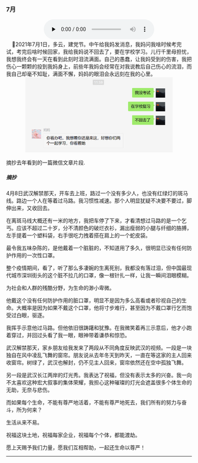 ### 7月

<div align=center>
<audio id="audio" controls="" preload="none" >
	<source id="mp3" src="../audio/Buckskin Stallion Blues.mp3">
</audio>
</div>
&nbsp;&nbsp;&nbsp;&nbsp;🍲2021年7月1日，多云，建党节。中午给我妈发消息，我妈问我啥时候考完试，考完后啥时候回家，我给我妈说不回去了，要在学校学习。儿行千里母担忧，我想我终会有一天在看到此刻时泪流满面。自己的愚蠢，让我妈受到的伤害，我把伤心一颗颗的投到我妈身上，前些年我妈会经常在对我说教后自己伤心的流泪，而我自己却毫不知耻，满面不懈，妈妈的眼泪会永远刻在我的心里。

<div align=center> <img src="../img/母亲.png" width=400></div>

摘抄去年看到的一篇微信文章片段.

##### 摘抄

4月8日武汉解禁那天，开车去上班，路过一个没有多少人，也没有红绿灯的斑马线。路边一个人在等着过马路。我习惯性减速。那个人明显犹疑不决要不要过，脚伸出来，又收回去。

在离斑马线大概还有一米的地方，我把车停了下来，才看清想过马路的是一个乞丐。应该不超过二十岁，分不清颜色的破烂衣衫，漏出瘦弱的小腿与纤细的胳膊，左手提着一个塑料袋，右手很吃力拽着搭在肩上的一个蛇皮袋。

最令我五味杂陈的，是他戴着一个脏脏的，不知道用了多久，很明显已没有任何防护作用的一次性口罩。

整个疫情期间，看了，听了那么多凄婉的生离死别，我都没有落过泪，但中国最现代城市深圳街头的这个脏不拉几的口罩，像一根针扎一样，让我一瞬间泪眼模糊。

为社会和人群的残酷分野，为生命的渺小卑微。

他戴这个没有任何防护作用的脏口罩，明显不是因为多么高看或者珍视自己的生命。大概率是因为如果不戴这个口罩，他将寸步难行，甚至因为不戴口罩行乞而饱受过白眼，驱逐。

我挥手示意他过马路。但他依旧很踌躇和犹豫。在我微笑着再三示意后，他才小跑着穿过，并回过头看了我一眼，眼神带着谦恭和惊恐。

武汉解禁那天，家乡朋友给我发来了两段从不同角度反映武汉的视频。一段是一块独自在风中凌乱飞舞的窗帘。朋友说从去年冬天到昨天，一直在等这家的主人回来收窗帘。树绿了，武汉也解封，仍不见主人回来，窗帘依然还在空中孤独飞舞。

另一段是武汉长江两岸的灯光秀。我表达了祝福，但没有表示太多的兴奋。我一向不太喜欢这种宏大叙事的集体荣耀，我担心这种璀璨的灯光会遮盖很多个体生命的无助，无奈与悲伤。

而如果每个生命，不能有尊严地活着，不能有尊严地死去，我们所有的努力与奋斗，所为何来？

生活从来不易。

祝福这块土地，祝福每家企业，祝福每个个体，都能渡劫。

愿上天赐予我们力量，愿我们互相帮助，一起还生命以尊严！

---

